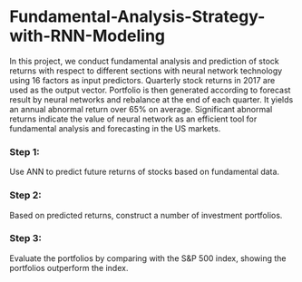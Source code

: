 # Fundamental-Analysis-Strategy-with-RNN-Modeling

In this project, we conduct fundamental analysis and prediction of stock returns with respect to different sections with neural network technology using 16 factors as input predictors. Quarterly stock returns in 2017 are used as the output vector. Portfolio is then generated according to forecast result by neural networks and rebalance at the end of each quarter. It yields an annual abnormal return over 65% on average. Significant abnormal returns indicate the value of neural network as an efficient tool for fundamental analysis and forecasting in the US markets. 

### Step 1:
Use ANN to predict future returns of stocks based on fundamental data. 
### Step 2:
Based on predicted returns, construct a number of investment portfolios. 
### Step 3:
Evaluate the portfolios by comparing with the S&P 500 index, showing the portfolios outperform the index. 
